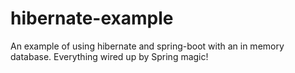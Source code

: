 # hibernate-example
An example of using hibernate and spring-boot with an in memory database.
Everything wired up by Spring magic!
